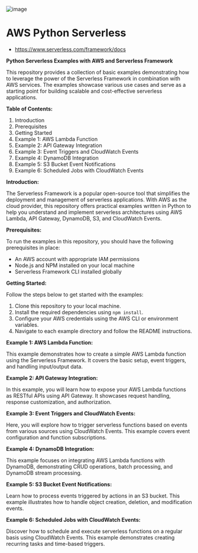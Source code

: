 ![image](https://github.com/flaviomicheletti/python-serverless/assets/1257048/4cd982d6-5867-44a3-a826-b2cbda613959)

# AWS Python Serverless

- https://www.serverless.com/framework/docs


**Python Serverless Examples with AWS and Serverless Framework** 

This repository provides a collection of basic examples demonstrating how to 
leverage the power of the Serverless Framework in combination with AWS 
services. The examples showcase various use cases and serve as a starting 
point for building scalable and cost-effective serverless applications. 

**Table of Contents:** 

1. Introduction
2. Prerequisites
3. Getting Started
4. Example 1: AWS Lambda Function
5. Example 2: API Gateway Integration
6. Example 3: Event Triggers and CloudWatch Events
7. Example 4: DynamoDB Integration
8. Example 5: S3 Bucket Event Notifications
9. Example 6: Scheduled Jobs with CloudWatch Events

**Introduction:** 

The Serverless Framework is a popular open-source tool that simplifies the 
deployment and management of serverless applications. With AWS as the cloud 
provider, this repository offers practical examples written in Python to help 
you understand and implement serverless architectures using AWS Lambda, API 
Gateway, DynamoDB, S3, and CloudWatch Events. 

**Prerequisites:** 

To run the examples in this repository, you should have the following 
prerequisites in place: 

- An AWS account with appropriate IAM permissions
- Node.js and NPM installed on your local machine
- Serverless Framework CLI installed globally

**Getting Started:** 

Follow the steps below to get started with the examples: 

1. Clone this repository to your local machine.
2. Install the required dependencies using `npm install`.
3. Configure your AWS credentials using the AWS CLI or environment variables.
4. Navigate to each example directory and follow the README instructions.

**Example 1: AWS Lambda Function:** 

This example demonstrates how to create a simple AWS Lambda function using 
the Serverless Framework. It covers the basic setup, event triggers, and 
handling input/output data. 

**Example 2: API Gateway Integration:** 

In this example, you will learn how to expose your AWS Lambda functions as 
RESTful APIs using API Gateway. It showcases request handling, response 
customization, and authorization. 

**Example 3: Event Triggers and CloudWatch Events:** 

Here, you will explore how to trigger serverless functions based on events 
from various sources using CloudWatch Events. This example covers event 
configuration and function subscriptions. 

**Example 4: DynamoDB Integration:** 

This example focuses on integrating AWS Lambda functions with DynamoDB, 
demonstrating CRUD operations, batch processing, and DynamoDB stream 
processing. 

**Example 5: S3 Bucket Event Notifications:** 

Learn how to process events triggered by actions in an S3 bucket. This 
example illustrates how to handle object creation, deletion, and modification 
events. 

**Example 6: Scheduled Jobs with CloudWatch Events:** 

Discover how to schedule and execute serverless functions on a regular basis 
using CloudWatch Events. This example demonstrates creating recurring tasks 
and time-based triggers. 
